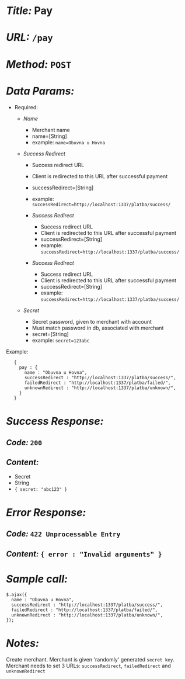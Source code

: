 # *Title:* Pay
# *URL:* `/pay`
# *Method:* `POST`
# *Data Params:*
+ Required:
  - *Name*
    + Merchant name
    + name=[String]
    - example: `name=Obuvna u Hovna`

  - *Success Redirect*
    - Success redirect URL
    - Client is redirected to this URL after successful payment
    - successRedirect=[String]
    - example: `successRedirect=http://localhost:1337/platba/success/`

    - *Success Redirect*
      - Success redirect URL
      - Client is redirected to this URL after successful payment
      - successRedirect=[String]
      - example: `successRedirect=http://localhost:1337/platba/success/`

    - *Success Redirect*
      - Success redirect URL
      - Client is redirected to this URL after successful payment
      - successRedirect=[String]
      - example: `successRedirect=http://localhost:1337/platba/success/`      
  - *Secret*
    - Secret password, given to merchant with account
    - Must match password in db, associated with merchant
    - secret=[String]
    - example: `secret=123abc`

Example:
```
   {
     pay : {
       name : "Obuvna u Hovna",
       successRedirect : "http://localhost:1337/platba/success/",
       failedRedirect : "http://localhost:1337/platba/failed/",
       unknownRedirect : "http://localhost:1337/platba/unknown/",
     }
   }
```
# *Success Response:*
## *Code:* `200`
## *Content:*
- Secret
 - String
 - `{ secret: "abc123" }`

# *Error Response:*
## *Code:* `422 Unprocessable Entry`
## *Content:* `{ error : "Invalid arguments" }`

# *Sample call:*
```
$.ajax({
  name : "Obuvna u Hovna",
  successRedirect : "http://localhost:1337/platba/success/",
  failedRedirect : "http://localhost:1337/platba/failed/",
  unknownRedirect : "http://localhost:1337/platba/unknown/",
});
```

# *Notes:*
Create merchant. Merchant is given 'randomly' generated `secret key`. Merchant needs to set 3 URLs: `successRedirect`, `failedRedirect` and `unknownRedirect`
